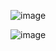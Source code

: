 
![image](https://github.com/user-attachments/assets/f7812446-7ea1-4f8d-aa32-1c8ce70371df)

![image](https://imaginidesktop3d.wordpress.com/wp-content/uploads/2014/06/www-imaginifrumoase-50.jpg?w=584)



